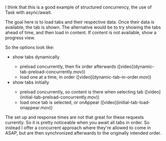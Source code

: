 I think that this is a good example of structured concurrency, the use of Task with async/await.

The goal here is to load tabs and their respective data. Once their data is available, the tab is shown. The alternative would be to try showing the tabs ahead of time, and then load in content. If content is not available, show a progress view.

So the options look like:
<ul>
<li> show tabs dynamically </li>
    <ul>
    <li> preload concurrently, then fix order afterwards ([video](dynamic-tab-preload-concurrently.mov)) </li>
    <li> load one at a time, in order ([video](dynamic-tab-in-order.mov)) </li>
    </ul>
<li> show tabs initially </li>
    <ul>
    <li> preload concurrently, so content is there when selecting tab ([video](initial-tab-preload-concurrently.mov)) </li>
    <li> load once tab is selected, or onAppear ([video](initial-tab-load-onappear.mov)) </li>
    </ul>
</ul>

The set up and response times are not that great for these requests currently. So it is pretty noticeable when you await all tabs in order. So instead I offer a concurrent approach where they're allowed to come in ASAP, but are then synchronized afterwards to the originally intended order.